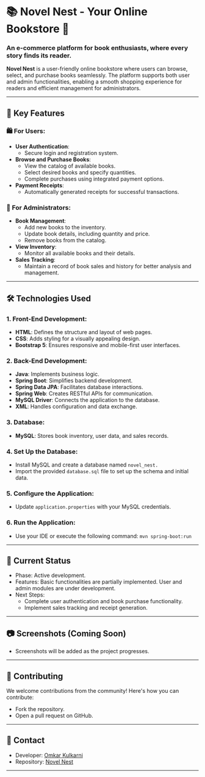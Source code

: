 # 📚 Novel Nest - Your Online Bookstore 🛒       
        
### **An e-commerce platform for book enthusiasts, where every story finds its reader.**              
           
    
**Novel Nest** is a user-friendly online bookstore where users can browse, select, and purchase books seamlessly. The platform supports both user and admin functionalities, enabling a smooth shopping experience for readers and efficient management for administrators.                    
    
---                   
             
## 🌟 Key Features
                     
### 🛍️ For Users:       
*  **User Authentication**:
   - Secure login and registration system.
*  **Browse and Purchase Books**:     
   - View the catalog of available books.
   - Select desired books and specify quantities.
   - Complete purchases using integrated payment options.
*  **Payment Receipts**:
   - Automatically generated receipts for successful transactions.

### 🔧 For Administrators:
* **Book Management**:
   - Add new books to the inventory.
   - Update book details, including quantity and price.
   - Remove books from the catalog.
* **View Inventory**:
   - Monitor all available books and their details.
* **Sales Tracking**:
   - Maintain a record of book sales and history for better analysis and management.

---

## 🛠️ Technologies Used

### 1. Front-End Development:
- **HTML**: Defines the structure and layout of web pages.
- **CSS**: Adds styling for a visually appealing design.
- **Bootstrap 5**: Ensures responsive and mobile-first user interfaces.

### 2. Back-End Development:
- **Java**: Implements business logic.
- **Spring Boot**: Simplifies backend development.
- **Spring Data JPA**: Facilitates database interactions.
- **Spring Web**: Creates RESTful APIs for communication.
- **MySQL Driver**: Connects the application to the database.
- **XML**: Handles configuration and data exchange.

### 3. Database:
- **MySQL**: Stores book inventory, user data, and sales records.

### 4. Set Up the Database:

* Install MySQL and create a database named ```novel_nest.```
* Import the provided ```database.sql``` file to set up the schema and initial data.

### 5. Configure the Application:

* Update ```application.properties``` with your MySQL credentials.
   
### 6. Run the Application:

* Use your IDE or execute the following command:
```mvn spring-boot:run```

---

## 📝 Current Status
* Phase: Active development.
* Features: Basic functionalities are partially implemented. User and admin modules are under development.
* Next Steps:
  - Complete user authentication and book purchase functionality.
  - Implement sales tracking and receipt generation.

---
  
## 📷 Screenshots (Coming Soon)
* Screenshots will be added as the project progresses.

---

## 🤝 Contributing
We welcome contributions from the community! Here's how you can contribute:

* Fork the repository.
* Open a pull request on GitHub.

---

## 💬 Contact
* Developer: [Omkar Kulkarni](https://github.com/omkarkulkarni2704)
* Repository: [Novel Nest](https://github.com/omkarkulkarni2704/NovelNest)

---
